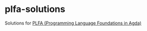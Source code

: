 # plfa-solutions

Solutions for [PLFA (Programming Language Foundations in Agda)](https://plfa.github.io/)
